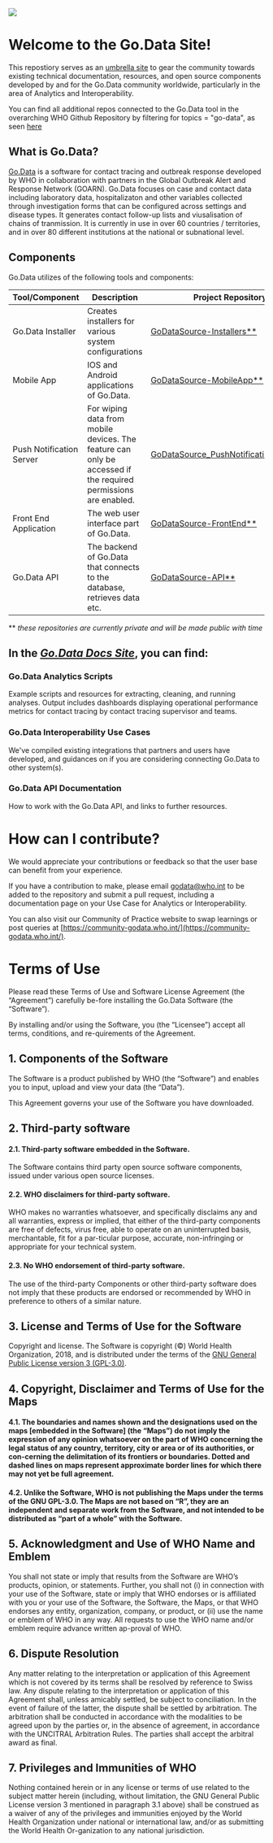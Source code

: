 ![](https://github.com/WorldHealthOrganization/godata/blob/master/docs/assets/godata-logo.png)

# Welcome to the Go.Data Site! 

This repostiory serves as an [umbrella site](https://worldhealthorganization.github.io/godata/) to gear the community towards existing technical documentation, resources, and open source components developed by and for the Go.Data community worldwide, particularly in the area of Analytics and Interoperability.

You can find all additional repos connected to the Go.Data tool in the overarching WHO Github Repository by filtering for topics = "go-data", as seen [here](https://github.com/WorldHealthOrganization?q=go-data&type=&language=)

## What is Go.Data? 

[Go.Data](https://www.who.int/tools/godata) is a software for contact tracing and outbreak response developed by WHO in collaboration with partners in the Global Outbreak Alert and Response Network (GOARN). Go.Data focuses on case and contact data including laboratory data, hospitalizaton and other variables collected through investigation forms that can be configured across settings and disease types. It generates contact follow-up lists and viusalisation of chains of tranmission. It is currently in use in over 60 countries / territories, and in over 80 different institutions at the national or subnational level.

## Components

Go.Data utilizes of the following tools and components:

Tool/Component | Description | Project Repository
--------- | --------- | ---------
Go.Data Installer | Creates installers for various system configurations | [GoDataSource-Installers**](https://github.com/WorldHealthOrganization/GoDataSource-Installers) 
Mobile App |  IOS and Android applications of Go.Data. | [GoDataSource-MobileApp**](https://github.com/WorldHealthOrganization/GoDataSource-MobileApp)
Push Notification Server | For wiping data from mobile devices. The feature can only be accessed if the required permissions are enabled. | [GoDataSource_PushNotificationServer**](https://github.com/WorldHealthOrganization/GoDataSource_PushNotificationServer)
Front End Application | The web user interface part of Go.Data. | [GoDataSource-FrontEnd**](https://github.com/WorldHealthOrganization/GoDataSource-FrontEnd)
Go.Data API | The backend of Go.Data that connects to the database, retrieves data etc.  | [GoDataSource-API**](https://github.com/WorldHealthOrganization/GoDataSource-API)

 ** _these repositories are currently private and will be made public with time_ 

## In the [*Go.Data Docs Site*](https://worldhealthorganization.github.io/godata/), you can find:

###  Go.Data Analytics Scripts 

Example scripts and resources for extracting, cleaning, and running analyses. Output includes dashboards displaying operational performance metrics for contact tracing by contact tracing supervisor and teams. 

### Go.Data Interoperability Use Cases 

We've compiled existing integrations that partners and users have developed, and guidances on if you are considering connecting Go.Data to other system(s).

### Go.Data API Documentation 

How to work with the Go.Data API, and links to further resources.

# How can I contribute? 

We would appreciate your contributions or feedback so that the user base can benefit from your experience. 

If you have a contribution to make, please email godata@who.int to be added to the repository and submit a pull request, including a documentation page on your Use Case for Analytics or Interoperability.

You can also visit our Community of Practice website to swap learnings or post queries at [https://community-godata.who.int/](https://community-godata.who.int/).

# Terms of Use

Please read these Terms of Use and Software License Agreement (the “Agreement”) carefully be-fore installing the Go.Data Software (the “Software”).

By installing and/or using the Software, you (the “Licensee”) accept all terms, conditions, and re-quirements of the Agreement. 

## 1. Components of the Software

The Software is a product published by WHO (the “Software”) and enables you to input, upload and view your data (the “Data”). 

This Agreement governs your use of the Software you have downloaded.


## 2. Third-party software

#### 2.1. Third-party software embedded in the Software.  

The Software contains third party open source software components, issued under various open source licenses.

#### 2.2. WHO disclaimers for third-party software. 

WHO makes no warranties whatsoever, and specifically disclaims any and all warranties, express or implied, that either of the third-party components are free of defects, virus free, able to operate on an uninterrupted basis, merchantable, fit for a par-ticular purpose, accurate, non-infringing or appropriate for your technical system.  

#### 2.3. No WHO endorsement of third-party software.  

The use of the third-party Components or other third-party software does not imply that these products are endorsed or recommended by WHO in preference to others of a similar nature.

## 3. License and Terms of Use for the Software 

Copyright and license. The Software is copyright (©) World Health Organization, 2018, and is distributed under the terms of the [GNU General Public License version 3 (GPL-3.0)](LICENSE). 

## 4. Copyright, Disclaimer and Terms of Use for the Maps 

#### 4.1. The boundaries and names shown and the designations used on the maps [embedded in the Software] (the “Maps”) do not imply the expression of any opinion whatsoever on the part of WHO concerning the legal status of any country, territory, city or area or of its authorities, or con-cerning the delimitation of its frontiers or boundaries. Dotted and dashed lines on maps represent approximate border lines for which there may not yet be full agreement. 

#### 4.2. Unlike the Software, WHO is not publishing the Maps under the terms of the GNU GPL-3.0. The Maps are not based on “R”, they are an independent and separate work from the Software, and not intended to be distributed as “part of a whole” with the Software.

## 5. Acknowledgment and Use of WHO Name and Emblem

You shall not state or imply that results from the Software are WHO’s products, opinion, or statements. Further, you shall not (i) in connection with your use of the Software, state or imply that WHO endorses or is affiliated with you or your use of the Software, the Software, the Maps, or that WHO endorses any entity, organization, company, or product, or (ii) use the name or emblem of WHO in any way. All requests to use the WHO name and/or emblem require advance written ap-proval of WHO.

## 6. Dispute Resolution

Any matter relating to the interpretation or application of this Agreement which is not covered by its terms shall be resolved by reference to Swiss law. Any dispute relating to the interpretation or application of this Agreement shall, unless amicably settled, be subject to conciliation. In the event of failure of the latter, the dispute shall be settled by arbitration. The arbitration shall be conducted in accordance with the modalities to be agreed upon by the parties or, in the absence of agreement, in accordance with the UNCITRAL Arbitration Rules. The parties shall accept the arbitral award as final.

## 7. Privileges and Immunities of WHO

Nothing contained herein or in any license or terms of use related to the subject matter herein (including, without limitation, the GNU General Public License version 3 mentioned in paragraph 3.1 above) shall be construed as a waiver of any of the privileges and immunities enjoyed by the World Health Organization under national or international law, and/or as submitting the World Health Or-ganization to any national jurisdiction.